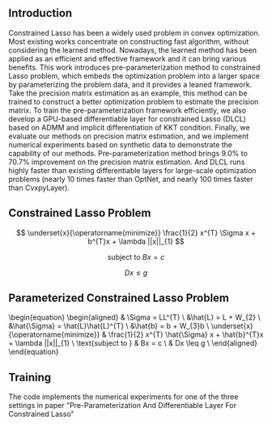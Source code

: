 ## Introduction
Constrained Lasso has been a widely used problem in convex optimization. Most existing works concentrate on constructing fast algorithm, without considering the learned method. Nowadays, the learned method has been applied as an efficient and effective framework and it can bring various benefits. This work introduces pre-parameterization method to constrained Lasso problem, which embeds the optimization problem into a larger space by parameterizing the problem data, and it provides a leaned framework. Take the precision matrix estimation as an example, this method can be trained to construct a better optimization problem to estimate the precision matrix. To train the pre-parameterization framework efficiently, we also develop a GPU-based differentiable layer for constrained Lasso (DLCL) based on ADMM and implicit differentiation of KKT condition. Finally, we evaluate our methods on precision matrix estimation, and we implement numerical experiments based on synthetic data to demonstrate the capability of our methods. Pre-parameterization method brings 9.0% to 70.7% improvement on the precision matrix estimation. And DLCL runs highly faster than existing differentiable layers for large-scale optimization problems (nearly 10 times faster than OptNet, and nearly 100 times faster than CvxpyLayer). 

## Constrained Lasso Problem
$$
\underset{x}{\operatorname{minimize}}  \frac{1}{2} x^{T} \Sigma x + b^{T}x + \lambda ||x||_{1} 
$$

$$
\text{subject to } Bx = c 
$$

$$
Dx \leq g 
$$

## Parameterized Constrained Lasso Problem

\begin{equation}
    \begin{aligned}
    & \Sigma =  LL^{T} \\
    &\hat{L} = L + W_{2} \\
    &\hat{\Sigma}  =  \hat{L}\hat{L}^{T} \\
    &\hat{b}  =  b + W_{3}b \\
    \underset{x}{\operatorname{minimize}} & \frac{1}{2} x^{T} \hat{\Sigma} x + \hat{b}^{T}x + \lambda ||x||_{1} \\
    \text{subject to } &  Bx = c \\
      &  Dx \leq g \\
    \end{aligned}
\end{equation}

## Training
The code implements the numerical experiments for one of the three settings in paper "Pre-Parameterization And Differentiable Layer For Constrained Lasso"
